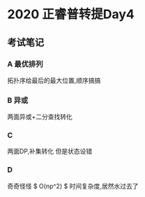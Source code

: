 # 2020 正睿普转提Day4
## 考试笔记
### A 最优排列
拓扑序给最后的最大位置,顺序搞搞
### B 异或
两面异或+二分查找转化
### C 
两面DP,补集转化
但是状态设错
### D
奇奇怪怪 $ O(np^2) $ 时间复杂度,居然水过去了

